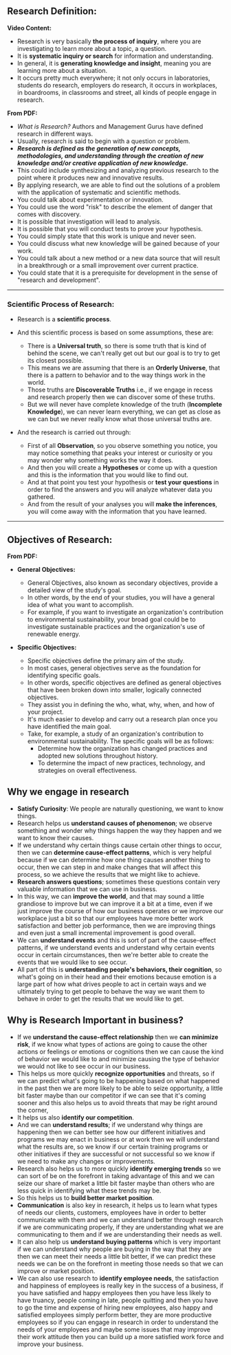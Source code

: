 ## Research Definition:

**Video Content:**
  - Research is very basically **the process of inquiry**, where you are investigating to learn more about a topic, a question.
  - It is **systematic inquiry or search** for information and understanding.
  - In general, it is **generating knowledge and insight**, meaning you are learning more about a situation.
  - It occurs pretty much everywhere; it not only occurs in laboratories, students do research, employers do research, it occurs in workplaces, in boardrooms, in classrooms and street, all kinds of people engage in research.

**From PDF:**
  - _What is Research?_ Authors and Management Gurus have defined research in different ways.
  - Usually, research is said to begin with a question or problem.
  - ***Research is defined as the generation of new concepts, methodologies, and understanding through the creation of new knowledge and/or creative application of new knowledge.***
  - This could include synthesizing and analyzing previous research to the point where it produces new and innovative results.
  - By applying research, we are able to find out the solutions of a problem with the application of systematic and scientific methods.
  - You could talk about experimentation or innovation.
  - You could use the word "risk" to describe the element of danger that comes with discovery.
  - It is possible that investigation will lead to analysis.
  - It is possible that you will conduct tests to prove your hypothesis.
  - You could simply state that this work is unique and never seen.
  - You could discuss what new knowledge will be gained because of your work.
  - You could talk about a new method or a new data source that will result in a breakthrough or a small improvement over current practice.
  - You could state that it is a prerequisite for development in the sense of "research and development".

---

### Scientific Process of Research:

- Research is a **scientific process**.
- And this scientific process is based on some assumptions, these are:
  - There is a **Universal truth**, so there is some truth that is kind of behind the scene, we can't really get out but our goal is to try to get its closest possible.
  - This means we are assuming that there is an **Orderly Universe**, that there is a pattern to behavior and to the way things work in the world.
  - Those truths are **Discoverable Truths** i.e., if we engage in recess and research properly then we can discover some of these truths.
  - But we will never have complete knowledge of the truth (**Incomplete Knowledge**), we can never learn everything, we can get as close as we can but we never really know what those universal truths are.

- And the research is carried out through:
  - First of all **Observation**, so you observe something you notice, you may notice something that peaks your interest or curiosity or you may wonder why something works the way it does.
  - And then you will create a **Hypotheses** or come up with a question and this is the information that you would like to find out.
  - And at that point you test your hypothesis or **test your questions** in order to find the answers and you will analyze whatever data you gathered.
  - And from the result of your analyses you will **make the inferences**, you will come away with the information that you have learned.

---

## Objectives of Research:

**From PDF:**
  
  - **General Objectives:**
    - General Objectives, also known as secondary objectives, provide a detailed view of the study's goal.
    - In other words, by the end of your studies, you will have a general idea of what you want to accomplish.
    - For example, if you want to investigate an organization's contribution to environmental sustainability, your broad goal could be to investigate sustainable practices and the organization's use of renewable energy.

  - **Specific Objectives:**
    - Specific objectives define the primary aim of the study.
    - In most cases, general objectives serve as the foundation for identifying specific goals.
    - In other words, specific objectives are defined as general objectives that have been broken down into smaller, logically connected objectives.
    - They assist you in defining the who, what, why, when, and how of your project.
    - It's much easier to develop and carry out a research plan once you have identified the main goal.
    - Take, for example, a study of an organization's contribution to environmental sustainability. The specific goals will be as follows:
      - Determine how the organization has changed practices and adopted new solutions throughout history.
      - To determine the impact of new practices, technology, and strategies on overall effectiveness.
      
## Why we engage in research

- **Satisfy Curiosity**: We people are naturally questioning, we want to know things.
- Research helps us **understand causes of phenomenon**; we observe something and wonder why things happen the way they happen and we want to know their causes.
- If we understand why certain things cause certain other things to occur, then we can **determine cause-effect patterns**, which is very helpful because if we can determine how one thing causes another thing to occur, then we can step in and make changes that will affect this process, so we achieve the results that we might like to achieve.
- **Research answers questions**; sometimes these questions contain very valuable information that we can use in business.
- In this way, we can **improve the world**, and that may sound a little grandiose to improve but we can improve it a bit at a time, even if we just improve the course of how our business operates or we improve our workplace just a bit so that our employees have more better work satisfaction and better job performance, then we are improving things and even just a small incremental improvement is good overall.
- We can **understand events** and this is sort of part of the cause-effect patterns, if we understand events and understand why certain events occur in certain circumstances, then we're better able to create the events that we would like to see occur.
- All part of this is **understanding people's behaviors, their cognition**, so what's going on in their head and their emotions because emotion is a large part of how what drives people to act in certain ways and we ultimately trying to get people to behave the way we want them to behave in order to get the results that we would like to get.

## Why is Research Important in business?

- If we **understand the cause-effect relationship** then we **can minimize risk**, if we know what types of actions are going to cause the other actions or feelings or emotions or cognitions then we can cause the kind of behavior we would like to and minimize causing the type of behavior we would not like to see occur in our business.
- This helps us more quickly **recognize opportunities** and threats, so if we can predict what's going to be happening based on what happened in the past then we are more likely to be able to seize opportunity, a little bit faster maybe than our competitor if we can see that it's coming sooner and this also helps us to avoid threats that may be right around the corner,
- It helps us also **identify our competition**.
- And we can **understand results**; if we understand why things are happening then we can better see how our different initiatives and programs we may enact in business or at work then we will understand what the results are, so we know if our certain training programs or other initiatives if they are successful or not successful so we know if we need to make any changes or improvements.
- Research also helps us to more quickly **identify emerging trends** so we can sort of be on the forefront in taking advantage of this and we can seize our share of market a little bit faster maybe than others who are less quick in identifying what these trends may be.
- So this helps us to **build better market position**.
- **Communication** is also key in research, it helps us to learn what types of needs our clients, customers, employees have in order to better communicate with them and we can understand better through research if we are communicating properly, if they are understanding what we are communicating to them and if we are understanding their needs as well.
- It can also help us **understand buying patterns** which is very important if we can understand why people are buying in the way that they are then we can meet their needs a little bit better, if we can predict these needs we can be on the forefront in meeting those needs so that we can improve or market position.
- We can also use research to **identify employee needs**, the satisfaction and happiness of employees is really key in the success of a business, if you have satisfied and happy employees then you have less likely to have truancy, people coming in late, people quitting and then you have to go the time and expense of hiring new employees, also happy and satisfied employees simply perform better, they are more productive employees so if you can engage in research in order to understand the needs of your employees and maybe some issues that may improve their work attitude then you can build up a more satisfied work force and improve your business.

